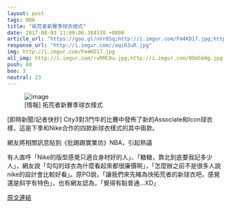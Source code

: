 ```yaml
---
layout: post
tags: NBA
title: "拓荒者新賽季球衣樣式"
date: 2017-08-03 11:09:06.384330 +0800
article_url: "https://goo.gl/nVr8Sq;http://i.imgur.com/Fm4KD17.jpg;http://i.imgur.com/rxRMC8u.jpg;http://i.imgur.com/0OmSbHg.jpg;http://i.imgur.com/Ly7qAMi.jpg;http://i.imgur.com/sI6Sd9n.jpg;http://i.imgur.com/4bFFMQJ.jpg;http://i.imgur.com/h27WLZh.jpg;http://i.imgur.com/etMCTS4.jpg"
response_url: "http://i.imgur.com//aqi63uR.jpg"
img: http://i.imgur.com/Fm4KD17.jpg
all_img: http://i.imgur.com/rxRMC8u.jpg;http://i.imgur.com/0OmSbHg.jpg;http://i.imgur.com/Ly7qAMi.jpg;http://i.imgur.com/sI6Sd9n.jpg;http://i.imgur.com/4bFFMQJ.jpg;http://i.imgur.com/h27WLZh.jpg;http://i.imgur.com/etMCTS4.jpg;http://i.imgur.com//aqi63uR.jpg
push: 88
boo: 3
neutral: 23
---
```


<figure>
<img src="http://i.imgur.com/Fm4KD17.jpg" alt="image">
<figcaption>
[情報] 拓荒者新賽季球衣樣式
</figcaption>
</figure>



[即時新聞/記者快抄] City3對3鬥牛的比賽中發佈了新的Associate和Icon球衣樣，這是下季和Nike合作的四款新球衣樣式的其中兩款。

網友將相關訊息貼到《批踢踢實業坊》NBA，引起熱議

有人直呼「Nike的版型感覺只適合身材好的人」、「糖糖，靠北到底要我記多少人」，網友說「勾勾的球衣為什麼看起來都很廉價啊」，「怎麼辦之前不是很多人說nike的設計會比較好看」。原PO說，「讓我們來先睹為快拓荒者的新球衣吧，感覺還是斜字有特色」，也有網友認為，「覺得有點普通...XD」

<a href = "https://www.ptt.cc/bbs/NBA/M.1501403426.A.CF3.html">原文連結</a>

